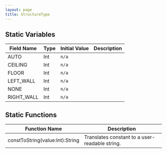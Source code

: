 ```yaml
---
layout: page
title: StructureType
---
```


## Static Variables

| Field Name | Type | Initial Value | Description |
| ------------ | ------ | --------------- | ------------- |
| AUTO | Int | `n/a` |  |
| CEILING | Int | `n/a` |  |
| FLOOR | Int | `n/a` |  |
| LEFT_WALL | Int | `n/a` |  |
| NONE | Int | `n/a` |  |
| RIGHT_WALL | Int | `n/a` |  |


## Static Functions

| Function Name | Description |
| --------------- | ------------- |
| constToString(value:Int):String | Translates constant to a user-readable string. |


